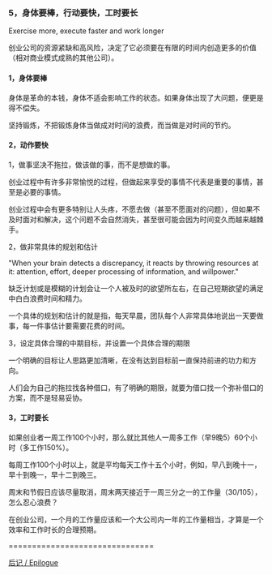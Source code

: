 ### 5，身体要棒，行动要快，工时要长

Exercise more, execute faster and work longer

创业公司的资源紧缺和高风险，决定了它必须要在有限的时间内创造更多的价值（相对商业模式成熟的其他公司）。

#### 1，身体要棒

身体是革命的本钱，身体不适会影响工作的状态。如果身体出现了大问题，便更是得不偿失。

坚持锻炼，不把锻炼身体当做成对时间的浪费，而当做是对时间的节约。

#### 2，动作要快

1，做事坚决不拖拉，做该做的事，而不是想做的事。

创业过程中有许多非常愉悦的过程，但做起来享受的事情不代表是重要的事情，甚至是必要的事情。

创业过程中会有更多特别让人头疼，不愿去做（甚至不愿面对的问题），但如果不及时面对和解决，这个问题不会自然消失，甚至很可能会因为时间变久而越来越棘手。

2，做非常具体的规划和估计

"When your brain detects a discrepancy, it reacts by throwing resources at it: attention, effort, deeper processing of information, and willpower."

缺乏计划或是模糊的计划会让一个人被及时的欲望所左右，在自己短期欲望的满足中白白浪费时间和精力。

一个具体的规划和估计的就是指，每天早晨，团队每个人非常具体地说出一天要做事，每一件事估计要需要花费的时间。

3，设定具体合理的中期目标，并设置一个具体合理的期限

一个明确的目标让人思路更加清晰，在没有达到目标前一直保持前进的功力和方向。

人们会为自己的拖拉找各种借口，有了明确的期限，就要为借口找一个弥补借口的方案，而不是轻易妥协。

#### 3，工时要长

如果创业者一周工作100个小时，那么就比其他人一周多工作（早9晚5）60个小时（多工作150%）。

每周工作100个小时以上，就是平均每天工作十五个小时，例如，早八到晚十一，早十到晚一，早十二到晚三。

周末和节假日应该尽量取消，周末两天接近于一周三分之一的工作量（30/105），怎么忍心浪费？

在创业公司，一个月的工作量应该和一个大公司内一年的工作量相当，才算是一个效率和工作时长的合理预期。

===============================

[后记 / Epilogue](https://github.com/linyingkui/startup/tree/master/finale/README.md)
